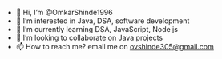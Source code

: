 - 👋 Hi, I’m @OmkarShinde1996
- 👀 I’m interested in Java, DSA, software development
- 🌱 I’m currently learning DSA, JavaScript, Node js
- :cowboy_hat_face: I’m looking to collaborate on Java projects
- 📫 How to reach me? email me on ovshinde305@gmail.com

<!---
OmkarShinde1996/OmkarShinde1996 is a ✨ special ✨ repository because its `README.md` (this file) appears on your GitHub profile.
You can click the Preview link to take a look at your changes.
--->
